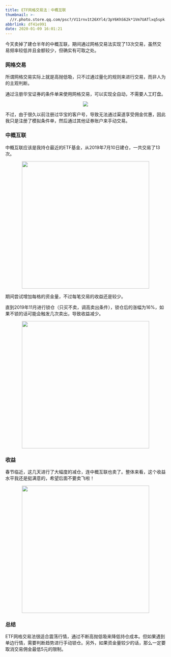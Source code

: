 ```yaml
---
title: ETF网格交易法：中概互联
thumbnail: >-
  //r.photo.store.qq.com/psc?/V11rnv1t26XYl4/3pY6KhS62k*1Vm7UATlxq5spk.PnDzLu14cFNVPJI4M7rwit2*6qbzgknIQGShKvjEaG0a1Ke4CCEO3Bxhs0ZIdmWQbuwYPJPK42J3fp7Tk!/anull&bo=sAQoArAEKAIRCT4!&rf=photolist&t=5/r/_yake_qzoneimgout.png
abbrlink: df41e991
date: 2020-01-09 16:01:21
---
```


今天卖掉了建仓半年的中概互联，期间通过网格交易法实现了13次交易，虽然交易频率较低并且金额较少，但确实有可取之处。

<!--more-->

### 网格交易

所谓网格交易实际上就是高抛低吸，只不过通过量化的规则来进行交易，而非人为的主观判断。

通过注册华宝证券的条件单来使用网格交易，可以实现全自动，不需要人工盯盘。

<div align=center><img src="//r.photo.store.qq.com/psc?/V11rnv1t2fVV1f/3pY6KhS62k*1Vm7UATlxq38LyZ*CS75K4HtPU9b7TyCoDI7S7ISlRkZUu4te1q.ndizrZcqbGFvKeEvBx2Dhcyv9zp6Ca6KCli9pobSpNGg!/anull&bo=4gECAuIBAgIDCSw!&rf=photolist&t=5/r/_yake_qzoneimgout.png"></div>

不过，由于很久以前注册过华宝的客户号，导致无法通过渠道享受佣金优惠，因此我只是注册了模拟条件单，然后通过其他证券账户来手动交易。

### 中概互联

中概互联应该是我持仓最近的ETF基金，从2019年7月10日建仓，一共交易了13次。

<div align=center><img width="400px" src="//r.photo.store.qq.com/psc?/V11rnv1t2fVV1f/3pY6KhS62k*1Vm7UATlxq1M1R2CcNV3Kr3lFcLVQbrBI3opeoT0JAOcsFJfCFyygD.*ByaMZHUVGtz879eNDfCu.Q2KN3XKCWtoOMYU688s!/anull&bo=OAQKAzgECgMRCT4!&rf=photolist&t=5/r/_yake_qzoneimgout.png"></div>

期间尝试增加每格的资金量，不过每笔交易的收益还是较少。

直到2019年11月进行锁仓（只买不卖，调高卖出条件），锁仓后的涨幅为16%，如果不锁的话可能会触发几次卖出，导致收益减少。

<div align=center><img width="400px" src="//r.photo.store.qq.com/psc?/V11rnv1t2fVV1f/3pY6KhS62k*1Vm7UATlxq8JOxkzyJzmrdXr5OVoYP493KVQO8lSOFfTlv1b4M0Pp3rM4rDm4pTYhzUHGfIsvxbkjNFouB.pNp7UcAQK7zNg!/anull&bo=OAQVAzgEFQMDCSw!&rf=photolist&t=5/r/_yake_qzoneimgout.png"></div>

### 收益

春节临近，这几天进行了大幅度的减仓，连中概互联也卖了。整体来看，这个收益水平我还是挺满意的，希望后面不要卖飞啦！

<div align=center><img width="400px" src="//r.photo.store.qq.com/psc?/V11rnv1t2fVV1f/3pY6KhS62k*1Vm7UATlxq3hPmutN4lO7YgrXfHmHm5su3lWlzNr9XpAEWuppmNU*SOnsrdoMoTdWQASi07sQaH6OtoAPGs2XHeHFtFqva9k!/anull&bo=OASbAjgEmwIRCT4!&rf=photolist&t=5/r/_yake_qzoneimgout.png"></div>

### 总结

ETF网格交易法很适合震荡行情，通过不断高抛低吸来降低持仓成本。但如果遇到单边行情，需要判断趋势进行手动锁仓。另外，如果资金量较少的话，那么一定要取消交易佣金最低5元的限制。